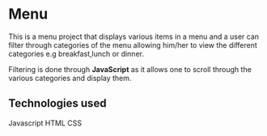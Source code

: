 # Menu
This is a menu project that displays various items in a menu and a user can filter through categories of the menu allowing him/her to view the different categories e.g breakfast,lunch or dinner.

Filtering is done through **JavaScript** as it allows one to scroll through the various categories and display them.
## Technologies used
Javascript
HTML
CSS
